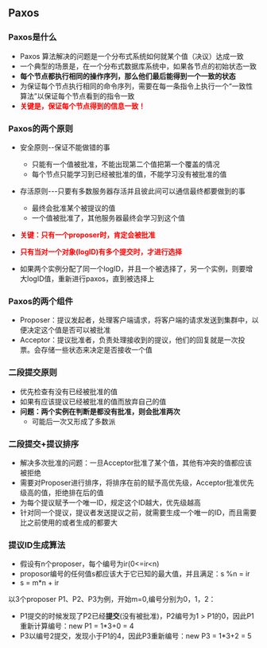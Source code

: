 ## Paxos ##
### Paxos是什么 ###
* Paxos 算法解决的问题是一个分布式系统如何就某个值（决议）达成一致
* 一个典型的场景是，在一个分布式数据库系统中，如果各节点的初始状态一致
* **每个节点都执行相同的操作序列，那么他们最后能得到一个一致的状态**
* 为保证每个节点执行相同的命令序列，需要在每一条指令上执行一个“一致性算法”以保证每个节点看到的指令一致
* <font color=red>**关键是，保证每个节点得到的信息一致！**</font>

### Paxos的两个原则 ###
* 安全原则--保证不能做错的事
	* 只能有一个值被批准，不能出现第二个值把第一个覆盖的情况
	* 每个节点只能学习到已经被批准的值，不能学习没有被批准的值

* 存活原则---只要有多数服务器存活并且彼此间可以通信最终都要做到的事
	* 最终会批准某个被提议的值
	* 一个值被批准了，其他服务器最终会学习到这个值

* <font color=red>**关键：只有一个proposer时，肯定会被批准**</font>
* <font color=red>**只有当对一个对象(logID)有多个提交时，才进行选择**</font>
* 如果两个实例分配了同一个logID，并且一个被选择了，另一个实例，则要增大logID值，重新进行paxos，直到被选择上

### Paxos的两个组件 ###
* Proposer：提议发起者，处理客户端请求，将客户端的请求发送到集群中，以便决定这个值是否可以被批准
* Acceptor：提议批准者，负责处理接收到的提议，他们的回复就是一次投票。会存储一些状态来决定是否接收一个值

### 二段提交原则 ###
* 优先检查有没有已经被批准的值
* 如果有应该提议已经被批准的值而放弃自己的值
* **问题：两个实例在判断是都没有批准，则会批准两次**
	* 可能后一次又形成了多数派

### 二段提交+提议排序 ###
* 解决多次批准的问题：一旦Acceptor批准了某个值，其他有冲突的值都应该被拒绝
* 需要对Proposer进行排序，将排序在前的赋予高优先级，Acceptor批准优先级高的值，拒绝排在后的值
* 为每个提议赋予一个唯一ID，规定这个ID越大，优先级越高
* 针对同一个提议，提议者发送提议之前，就需要生成一个唯一的ID，而且需要比之前使用的或者生成的都要大

### 提议ID生成算法 ###
* 假设有n个proposer，每个编号为ir(0<=ir<n)
* proposor编号的任何值s都应该大于它已知的最大值，并且满足：s %n = ir 
* s = m*n + ir

以3个proposer P1、P2、P3为例，开始m=0,编号分别为0，1，2：  

* P1提交的时候发现了P2已经**提交**(没有被批准)，P2编号为1 > P1的0，因此P1重新计算编号：new P1 = 1*3+0 = 4
* P3以编号2提交，发现小于P1的4，因此P3重新编号：new P3 = 1*3+2 = 5




